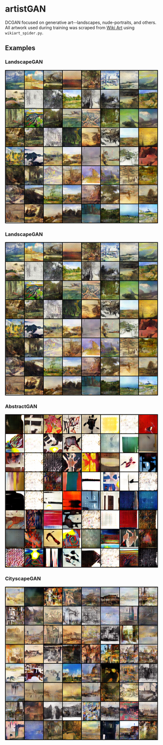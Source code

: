 # artistGAN
DCGAN focused on generative art--landscapes, nude-portraits, and others. All artwork used during training was scraped from [Wiki Art](https://www.wikiart.org/) using `wikiart_spider.py`. 

## Examples
### LandscapeGAN 
![alt text](results/fake_samples_epoch_099.png?raw=true)

### LandscapeGAN 
![alt text](results/fake_samples_epoch_099.png?raw=true)

### AbstractGAN 
![alt text](results/fake_samples_epoch_144.png?raw=true)

### CityscapeGAN 
![alt text](results/fake_samples_epoch_298.png?raw=true)

